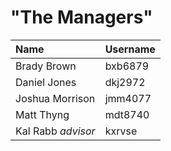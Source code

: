 # "The Managers"

| Name        | Username          |
|:-------------|:------------------|
| Brady Brown | bxb6879 |
| Daniel Jones | dkj2972|
| Joshua Morrison| jmm4077|
| Matt Thyng| mdt8740 |
| Kal Rabb *advisor* | kxrvse |

